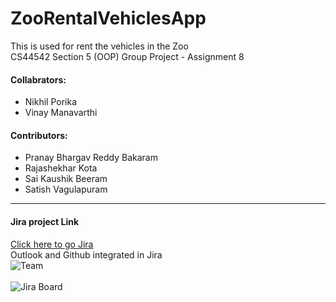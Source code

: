 # ZooRentalVehiclesApp
This is used for rent the vehicles in the Zoo<br>
CS44542 Section 5 (OOP) Group Project - Assignment 8

#### Collabrators:
 * Nikhil Porika
 * Vinay Manavarthi
#### Contributors:
 * Pranay Bhargav Reddy Bakaram
 * Rajashekhar Kota
 * Sai Kaushik Beeram
 * Satish Vagulapuram 
 ---
 #### Jira project Link
[Click here to go Jira](https://zooappnwmissouri.atlassian.net/jira/software/projects/TC44542/boards/1) 
<br>
Outlook and Github integrated in Jira<br>
![Team](https://github.com/vinay564/ZooRentalVehiclesApp/blob/main/src/main/resources/Assets/Jira1.png)<br><br>
![Jira Board](https://github.com/vinay564/ZooRentalVehiclesApp/blob/main/src/main/resources/Assets/Jira2.png)
